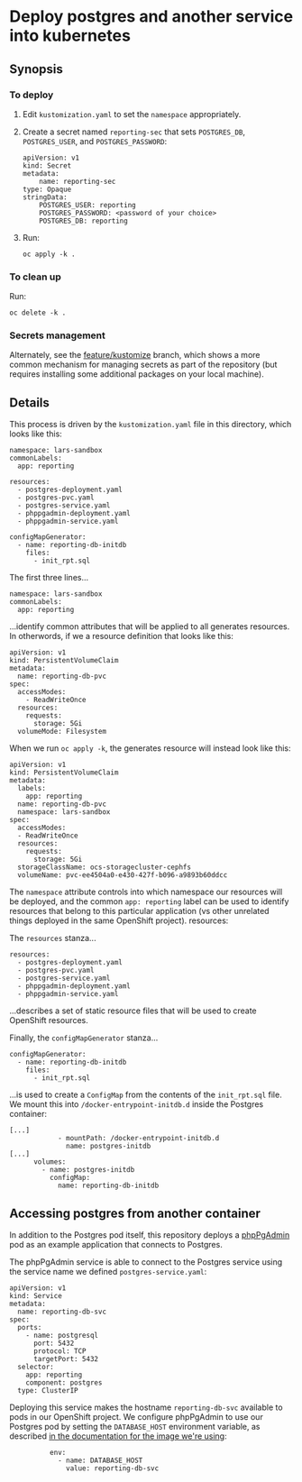 # Deploy postgres and another service into kubernetes

## Synopsis

### To deploy

1. Edit `kustomization.yaml` to set the `namespace` appropriately.

1. Create a secret named `reporting-sec` that sets `POSTGRES_DB`,
   `POSTGRES_USER`, and `POSTGRES_PASSWORD`:

   ```
   apiVersion: v1
   kind: Secret
   metadata:
       name: reporting-sec
   type: Opaque
   stringData:
       POSTGRES_USER: reporting
       POSTGRES_PASSWORD: <password of your choice>
       POSTGRES_DB: reporting
   ```

1. Run:

    ```
    oc apply -k .
    ```

### To clean up

Run:

  ```
  oc delete -k .
  ```

### Secrets management

Alternately, see the [feature/kustomize][] branch, which shows a more
common mechanism for managing secrets as part of the repository (but
requires installing some additional packages on your local machine).

[feature/kustomize]: https://github.com/larsks/oc-deploy-postgres/tree/feature/kustomize

## Details

This process is driven by the `kustomization.yaml` file in this
directory, which looks like this:

```
namespace: lars-sandbox
commonLabels:
  app: reporting

resources:
  - postgres-deployment.yaml
  - postgres-pvc.yaml
  - postgres-service.yaml
  - phppgadmin-deployment.yaml
  - phppgadmin-service.yaml

configMapGenerator:
  - name: reporting-db-initdb
    files:
      - init_rpt.sql
```

The first three lines...

```
namespace: lars-sandbox
commonLabels:
  app: reporting
```

...identify common attributes that will be applied to
all generates resources. In otherwords, if we a resource definition
that looks like this:

```
apiVersion: v1
kind: PersistentVolumeClaim
metadata:
  name: reporting-db-pvc
spec:
  accessModes:
    - ReadWriteOnce
  resources:
    requests:
      storage: 5Gi
  volumeMode: Filesystem
```

When we run `oc apply -k`, the generates resource will instead look
like this:

```
apiVersion: v1
kind: PersistentVolumeClaim
metadata:
  labels:
    app: reporting
  name: reporting-db-pvc
  namespace: lars-sandbox
spec:
  accessModes:
  - ReadWriteOnce
  resources:
    requests:
      storage: 5Gi
  storageClassName: ocs-storagecluster-cephfs
  volumeName: pvc-ee4504a0-e430-427f-b096-a9893b60ddcc
```

The `namespace` attribute controls into which namespace our resources
will be deployed, and the common `app: reporting` label can be used to
identify resources that belong to this particular application (vs
other unrelated things deployed in the same OpenShift project).
resources:

The `resources` stanza...

```
resources:
  - postgres-deployment.yaml
  - postgres-pvc.yaml
  - postgres-service.yaml
  - phppgadmin-deployment.yaml
  - phppgadmin-service.yaml
```

...describes a set of static resource files that will be used to
create OpenShift resources.

Finally, the `configMapGenerator` stanza...

```
configMapGenerator:
  - name: reporting-db-initdb
    files:
      - init_rpt.sql
```

...is used to create a `ConfigMap` from the contents of the
`init_rpt.sql` file.  We mount this into `/docker-entrypoint-initdb.d`
inside the Postgres container:


```
[...]
            - mountPath: /docker-entrypoint-initdb.d
              name: postgres-initdb
[...]
      volumes:
        - name: postgres-initdb
          configMap:
            name: reporting-db-initdb
```

## Accessing postgres from another container

In addition to the Postgres pod itself, this repository deploys a
[phpPgAdmin][] pod as an example application that connects to
Postgres.

The phpPgAdmin service is able to connect to the Postgres service
using the service name we defined `postgres-service.yaml`:

```
apiVersion: v1
kind: Service
metadata:
  name: reporting-db-svc
spec:
  ports:
    - name: postgresql
      port: 5432
      protocol: TCP
      targetPort: 5432
  selector:
    app: reporting
    component: postgres
  type: ClusterIP
```

Deploying this service makes the hostname `reporting-db-svc` available
to pods in our OpenShift project. We configure phpPgAdmin to use our
Postgres pod by setting the `DATABASE_HOST` environment variable, as
described [in the documentation for the image we're
using][bitnami/phppgadmin]:

```
          env:
            - name: DATABASE_HOST
              value: reporting-db-svc
```

[phpPgAdmin]: https://github.com/phppgadmin/phppgadmin
[bitnami/phppgadmin]: https://hub.docker.com/r/bitnami/phppgadmin/
